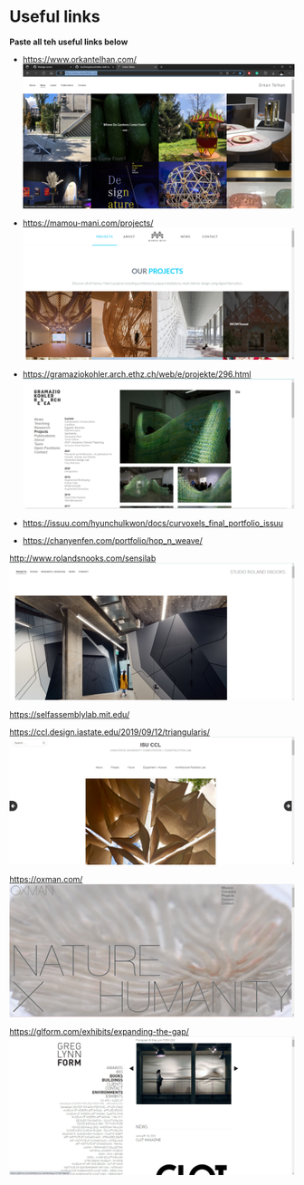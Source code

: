 # Useful links

**Paste all teh useful links below**


- https://www.orkantelhan.com/
  ![](useful_links/useful_links_2022-11-16-15-41-56.png)

 - https://mamou-mani.com/projects/
  ![](useful_links/useful_links_2022-11-16-15-41-57.png)

 - https://gramaziokohler.arch.ethz.ch/web/e/projekte/296.html
  ![](useful_links/useful_links_2022-11-16-15-41-58.png)
  
  - https://issuu.com/hyunchulkwon/docs/curvoxels_final_portfolio_issuu

  - https://chanyenfen.com/portfolio/hop_n_weave/

  http://www.rolandsnooks.com/sensilab
  ![](useful_links/useful_links_2022-11-16-15-41-61.png)


https://selfassemblylab.mit.edu/

https://ccl.design.iastate.edu/2019/09/12/triangularis/
  ![](useful_links/useful_links_2022-11-16-15-41-62.png)

https://oxman.com/
   ![](useful_links/useful_links_2022-11-16-15-41-63.png)

https://glform.com/exhibits/expanding-the-gap/
![](useful_links/useful_links_2022-11-16-15-41-64.png)




